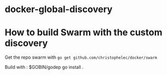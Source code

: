 # docker-global-discovery

# How to build Swarm with the custom discovery

Get the repo swarm with ```go get github.com/christophelec/docker/swarm``` 

Build with : 
$GOBIN/godep go install .

